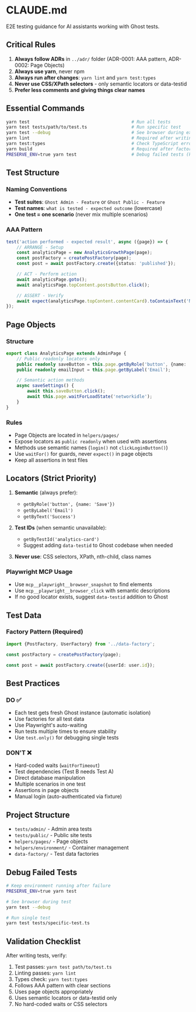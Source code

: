 # CLAUDE.md

E2E testing guidance for AI assistants working with Ghost tests.

## Critical Rules
1. **Always follow ADRs** in `../adr/` folder (ADR-0001: AAA pattern, ADR-0002: Page Objects)
2. **Always use yarn**, never npm
3. **Always run after changes**: `yarn lint` and `yarn test:types`
4. **Never use CSS/XPath selectors** - only semantic locators or data-testid
5. **Prefer less comments and giving things clear names**

## Essential Commands
```bash
yarn test                                       # Run all tests
yarn test tests/path/to/test.ts                 # Run specific test
yarn test --debug                               # See browser during execution
yarn lint                                       # Required after writing tests
yarn test:types                                 # Check TypeScript errors
yarn build                                      # Required after factory changes
PRESERVE_ENV=true yarn test                     # Debug failed tests (keeps containers)
```

## Test Structure

### Naming Conventions
- **Test suites**: `Ghost Admin - Feature` or `Ghost Public - Feature`
- **Test names**: `what is tested - expected outcome` (lowercase)
- **One test = one scenario** (never mix multiple scenarios)

### AAA Pattern
```typescript
test('action performed - expected result', async ({page}) => {
    // ARRANGE - Setup
    const analyticsPage = new AnalyticsGrowthPage(page);
    const postFactory = createPostFactory(page);
    const post = await postFactory.create({status: 'published'});

    // ACT - Perform action
    await analyticsPage.goto();
    await analyticsPage.topContent.postsButton.click();

    // ASSERT - Verify
    await expect(analyticsPage.topContent.contentCard).toContainText('No conversions');
});
```

## Page Objects

### Structure
```typescript
export class AnalyticsPage extends AdminPage {
    // Public readonly locators only
    public readonly saveButton = this.page.getByRole('button', {name: 'Save'});
    public readonly emailInput = this.page.getByLabel('Email');

    // Semantic action methods
    async saveSettings() {
        await this.saveButton.click();
        await this.page.waitForLoadState('networkidle');
    }
}
```

### Rules
- Page Objects are located in `helpers/pages/`
- Expose locators as `public readonly` when used with assertions
- Methods use semantic names (`login()` not `clickLoginButton()`)
- Use `waitFor()` for guards, never `expect()` in page objects
- Keep all assertions in test files

## Locators (Strict Priority)

1. **Semantic** (always prefer):
   - `getByRole('button', {name: 'Save'})`
   - `getByLabel('Email')`
   - `getByText('Success')`

2. **Test IDs** (when semantic unavailable):
   - `getByTestId('analytics-card')`
   - Suggest adding `data-testid` to Ghost codebase when needed

3. **Never use**: CSS selectors, XPath, nth-child, class names

### Playwright MCP Usage
- Use `mcp__playwright__browser_snapshot` to find elements
- Use `mcp__playwright__browser_click` with semantic descriptions
- If no good locator exists, suggest `data-testid` addition to Ghost

## Test Data

### Factory Pattern (Required)
```typescript
import {PostFactory, UserFactory} from '../data-factory';

const postFactory = createPostFactory(page);

const post = await postFactory.create({userId: user.id});
```

## Best Practices

### DO ✅
- Each test gets fresh Ghost instance (automatic isolation)
- Use factories for all test data
- Use Playwright's auto-waiting
- Run tests multiple times to ensure stability
- Use `test.only()` for debugging single tests

### DON'T ❌
- Hard-coded waits (`waitForTimeout`)
- Test dependencies (Test B needs Test A)
- Direct database manipulation
- Multiple scenarios in one test
- Assertions in page objects
- Manual login (auto-authenticated via fixture)

## Project Structure
- `tests/admin/` - Admin area tests
- `tests/public/` - Public site tests
- `helpers/pages/` - Page objects
- `helpers/environment/` - Container management
- `data-factory/` - Test data factories

## Debug Failed Tests
```bash
# Keep environment running after failure
PRESERVE_ENV=true yarn test

# See browser during test
yarn test --debug

# Run single test
yarn test tests/specific-test.ts
```

## Validation Checklist
After writing tests, verify:
1. Test passes: `yarn test path/to/test.ts`
2. Linting passes: `yarn lint`
3. Types check: `yarn test:types`
4. Follows AAA pattern with clear sections
5. Uses page objects appropriately
6. Uses semantic locators or data-testid only
7. No hard-coded waits or CSS selectors
